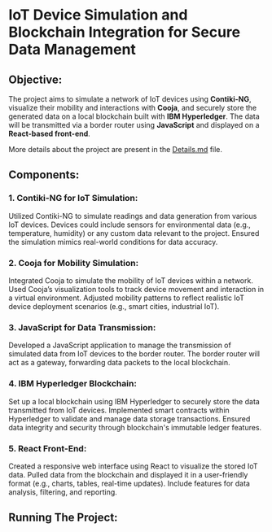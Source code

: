 # IoT Device Simulation and Blockchain Integration for Secure Data Management
## Objective:
The project aims to simulate a network of IoT devices using **Contiki-NG**, visualize their mobility and interactions with **Cooja**, and securely store the generated data on a local blockchain built with **IBM Hyperledger**. The data will be transmitted via a border router using **JavaScript** and displayed on a **React-based front-end**.

More details about the project are present in the [Details.md](url) file.

## Components:
### 1. Contiki-NG for IoT Simulation:
Utilized Contiki-NG to simulate readings and data generation from various IoT devices.
Devices could include sensors for environmental data (e.g., temperature, humidity) or any custom data relevant to the project.
Ensured the simulation mimics real-world conditions for data accuracy.

### 2. Cooja for Mobility Simulation:
Integrated Cooja to simulate the mobility of IoT devices within a network.
Used Cooja’s visualization tools to track device movement and interaction in a virtual environment.
Adjusted mobility patterns to reflect realistic IoT device deployment scenarios (e.g., smart cities, industrial IoT).

### 3. JavaScript for Data Transmission:
Developed a JavaScript application to manage the transmission of simulated data from IoT devices to the border router.
The border router will act as a gateway, forwarding data packets to the local blockchain.

### 4. IBM Hyperledger Blockchain:
Set up a local blockchain using IBM Hyperledger to securely store the data transmitted from IoT devices.
Implemented smart contracts within Hyperledger to validate and manage data storage transactions.
Ensured data integrity and security through blockchain's immutable ledger features.

### 5. React Front-End:
Created a responsive web interface using React to visualize the stored IoT data.
Pulled data from the blockchain and displayed it in a user-friendly format (e.g., charts, tables, real-time updates).
Include features for data analysis, filtering, and reporting.

## Running The Project:

